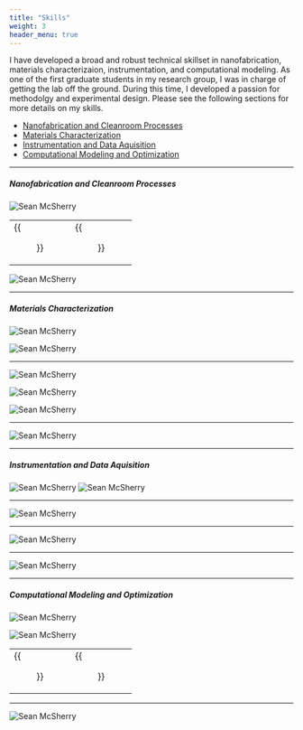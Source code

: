 ```yaml
---
title: "Skills"
weight: 3
header_menu: true
---
```


I have developed a broad and robust technical skillset in nanofabrication, materials characterizaion, instrumentation, and computational modeling. As one of the first graduate students in my research group, I was in charge of getting the lab off the ground. During this time, I developed a passion for methodolgy and experimental design. Please see the following sections for more details on my skills. 

<!--ts-->
 * [Nanofabrication and Cleanroom Processes](#nanofabrication-and-cleanroom-processes)
 * [Materials Characterization](#materials-characterization)
 * [Instrumentation and Data Aquisition](#instrumentation-and-data-aquisition)
 * [Computational Modeling and Optimization](#computational-modeling-and-optimization)



<!--te-->

---
  ##### Nanofabrication and Cleanroom Processes

  ![Sean McSherry](images/materials_chara-10.png) 

|     | |
| ---| ---|
|{{<figure src="images/me_in_clearroom.png" height="450px" width="600px">}}|  {{<figure src="images/ACS.gif" height="450px" width="252.935px">}}|

![Sean McSherry](images/clean_room_fab.png) 

 ---
##### Materials Characterization

![Sean McSherry](images/materials_chara-04.png) 

![Sean McSherry](images/materials_chara-06.png) 

---
![Sean McSherry](images/materials_chara-12.png) 

![Sean McSherry](images/emitter.gif) 

![Sean McSherry](images/materials_chara-01.png) 

---

![Sean McSherry](images/materials_chara-13.png) 

---

##### Instrumentation and Data Aquisition
![Sean McSherry](images/materials_chara-11.png) 
![Sean McSherry](images/materials_chara-08.png) 

---

![Sean McSherry](images/materials_chara-07.png)

---
![Sean McSherry](images/materials_chara-05.png)

---

![Sean McSherry](images/materials_chara-09.png)

---

##### Computational Modeling and Optimization
![Sean McSherry](images/materials_chara-18.png) 


![Sean McSherry](images/materials_chara-17.png) 

|     | |
| ---| ---|
|{{<figure src="images/SiC_emitter.png" height="415px" width="175.52px">}}|  {{<figure src="images/optimization.gif" height="415px" width="671.25px">}}|
--- 

![Sean McSherry](images/materials_chara-16.png) 



